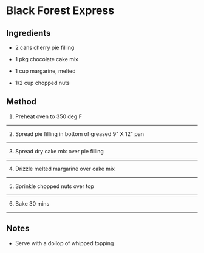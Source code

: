 # Black Forest Express

## Ingredients

- 2 cans cherry pie filling

- 1 pkg chocolate cake mix

- 1 cup margarine, melted

- 1/2 cup chopped nuts

## Method

1. Preheat oven to 350 deg F
---
2. Spread pie filling in bottom of greased 9" X 12" pan
---
3. Spread dry cake mix over pie filling
---
4. Drizzle melted margarine over cake mix
---
5. Sprinkle chopped nuts over top
---
6. Bake 30 mins
---
## Notes

- Serve with a dollop of whipped topping
